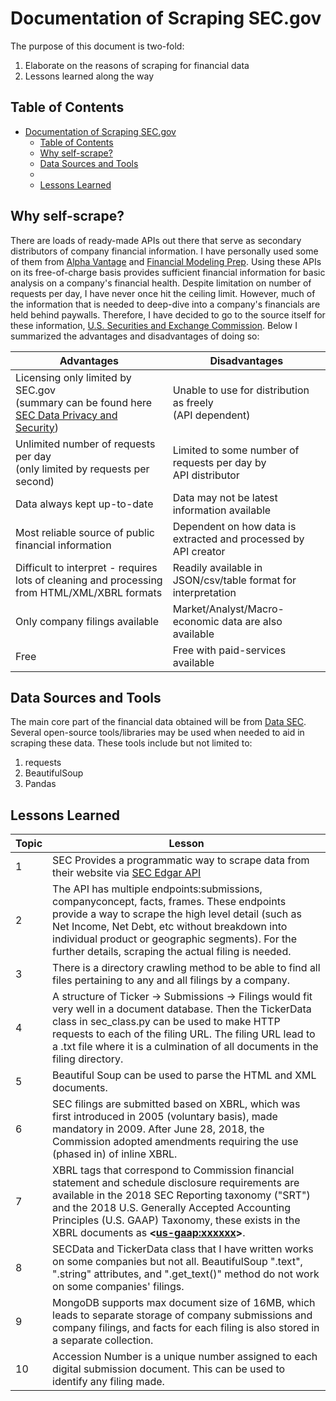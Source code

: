 # Documentation of Scraping SEC.gov
The purpose of this document is two-fold:
1. Elaborate on the reasons of scraping for financial data
3. Lessons learned along the way

## Table of Contents

- [Documentation of Scraping SEC.gov](#documentation-of-scraping-secgov)
  - [Table of Contents](#table-of-contents)
  - [Why self-scrape?](#why-self-scrape)
  - [Data Sources and Tools](#data-sources-and-tools)
  - [](#)
  - [Lessons Learned](#lessons-learned)


## Why self-scrape?

There are loads of ready-made APIs out there that serve as secondary distributors of company financial information. I have personally used some of them from [Alpha Vantage](https://www.alphavantage.co/documentation/) and [Financial Modeling Prep](https://site.financialmodelingprep.com/). Using these APIs on its free-of-charge basis provides sufficient financial information for basic analysis on a company's financial health. Despite limitation on number of requests per day, I have never once hit the ceiling limit. However, much of the information that is needed to deep-dive into a company's financials are held behind paywalls. Therefore, I have decided to go to the source itself for these information, [U.S. Securities and Exchange Commission](www.sec.gov). Below I summarized the advantages and disadvantages of doing so:

| Advantages                                                                                                                           | Disadvantages                                                     |
| ------------------------------------------------------------------------------------------------------------------------------------ | ----------------------------------------------------------------- |
| Licensing only limited by SEC.gov <br>(summary can be found here [SEC Data Privacy and Security](https://www.sec.gov/privacy#intro)) | Unable to use for distribution as freely <br>(API dependent)      |
| Unlimited number of requests per day <br>(only limited by requests per second)                                                       | Limited to some number of requests per day by <br>API distributor |
| Data always kept up-to-date                                                                                                          | Data may not be latest information available                      |
| Most reliable source of public financial information                                                                                 | Dependent on how data is extracted and processed by API creator   |
| Difficult to interpret - requires lots of cleaning and processing from HTML/XML/XBRL formats                                         | Readily available in JSON/csv/table format for interpretation     |
| Only company filings available                                                                                                       | Market/Analyst/Macro-economic data are also available             |
| Free                                                                                                                                 | Free with paid-services available                                 |


## Data Sources and Tools

The main core part of the financial data obtained will be from [Data SEC](www.sec.gov). Several open-source tools/libraries may be used when needed to aid in scraping these data. These tools include but not limited to:

1. requests
2. BeautifulSoup
3. Pandas

## 

## Lessons Learned
| Topic | Lesson                                                                                                                                                                                                                                                                                                        |
| ----- | ------------------------------------------------------------------------------------------------------------------------------------------------------------------------------------------------------------------------------------------------------------------------------------------------------------- |
| 1     | SEC Provides a programmatic way to scrape data from their website via [SEC Edgar API](https://www.sec.gov/edgar/sec-api-documentation)                                                                                                                                                                        |
| 2     | The API has multiple endpoints:submissions, companyconcept, facts, frames. These endpoints provide a way to scrape the high level detail (such as Net Income, Net Debt, etc without breakdown into individual product or geographic segments). For the further details, scraping the actual filing is needed. |
| 3     | There is a directory crawling method to be able to find all files pertaining to any and all filings by a company.                                                                                                                                                                                             |
| 4     | A structure of Ticker -> Submissions -> Filings would fit very well in a document database. Then the TickerData class in sec_class.py can be used to make HTTP requests to each of the filing URL. The filing URL lead to a .txt file where it is a culmination of all documents in the filing directory.     |
| 5     | Beautiful Soup can be used to parse the HTML and XML documents.                                                                                                                                                                                                                                               |
| 6     | SEC filings are submitted based on XBRL, which was first introduced in 2005 (voluntary basis), made mandatory in 2009. After June 28, 2018, the Commission adopted amendments requiring the use (phased in) of inline XBRL.                                                                                   |
| 7     | XBRL tags that correspond to Commission financial statement and schedule disclosure requirements are available in the 2018 SEC Reporting taxonomy ("SRT") and the 2018 U.S. Generally Accepted Accounting Principles (U.S. GAAP) Taxonomy, these exists in the XBRL documents as **<<us-gaap:xxxxxx>>**.      |
| 8     | SECData and TickerData class that I have written works on some companies but not all. BeautifulSoup ".text", ".string" attributes, and ".get_text()" method do not work on some companies' filings.                                                                                                           |
| 9     | MongoDB supports max document size of 16MB, which leads to separate storage of company submissions and company filings, and facts for each filing is also stored in a separate collection.                                                                                                                    |
| 10    | Accession Number is a unique number assigned to each digital submission document. This can be used to identify any filing made.                                                                                                                                                                               |